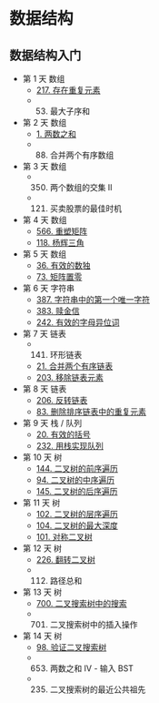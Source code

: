# 数据结构

## 数据结构入门

- 第 1 天 数组
	- [217. 存在重复元素](questions/normal-0217-contains-duplicate.md)
	- 53. 最大子序和
- 第 2 天 数组
	- [1. 两数之和](questions/normal-0001-two-sum.md)
	- 88. 合并两个有序数组
- 第 3 天 数组
	- 350. 两个数组的交集 II
	- 121. 买卖股票的最佳时机
- 第 4 天 数组
	- [566. 重塑矩阵](questions/normal-0566-reshape-the-matrix.md)
	- [118. 杨辉三角](questions/normal-0118-pascals-triangle.md)
- 第 5 天 数组
	- [36. 有效的数独](questions/normal-0036-valid-sudoku.md)
	- [73. 矩阵置零](questions/normal-0073-set-matrix-zeroes.md)
- 第 6 天 字符串
	- [387. 字符串中的第一个唯一字符](questions/normal-0387-first-unique-character-in-a-string.md)
	- [383. 赎金信](questions/normal-0383-ransom-note.md)
	- [242. 有效的字母异位词](questions/normal-0242-valid-anagram.md)
- 第 7 天 链表
	- 141. 环形链表
	- [21. 合并两个有序链表](questions/normal-0021-merge-two-sorted-lists.md)
	- [203. 移除链表元素](questions/normal-0203-remove-linked-list-elements.md)
- 第 8 天 链表
	- [206. 反转链表](questions/normal-0206-reverse-linked-list.md)
	- [83. 删除排序链表中的重复元素](questions/normal-0083-remove-duplicates-from-sorted-list.md)
- 第 9 天 栈 / 队列
	- [20. 有效的括号](questions/normal-0020-valid-parentheses.md)
	- [232. 用栈实现队列](questions/normal-0232-implement-queue-using-stacks.md)
- 第 10 天 树
	- [144. 二叉树的前序遍历](questions/normal-0144-binary-tree-preorder-traversal.md)
	- [94. 二叉树的中序遍历](questions/normal-0094-binary-tree-inorder-traversal.md)
	- [145. 二叉树的后序遍历](questions/normal-0145-binary-tree-postorder-traversal.md)
- 第 11 天 树
	- [102. 二叉树的层序遍历](questions/normal-0102-binary-tree-level-order-traversal.md)
	- [104. 二叉树的最大深度](questions/normal-0104-maximum-depth-of-binary-tree.md)
	- [101. 对称二叉树](questions/normal-0101-symmetric-tree.md)
- 第 12 天 树
	- [226. 翻转二叉树](questions/normal-0226-invert-binary-tree.md)
	- 112. 路径总和
- 第 13 天 树
	- [700. 二叉搜索树中的搜索](questions/normal-0700-search-in-a-binary-search-tree.md)
	- 701. 二叉搜索树中的插入操作
- 第 14 天 树
	- [98. 验证二叉搜索树](questions/normal-0098-validate-binary-search-tree.md)
	- 653. 两数之和 IV - 输入 BST
	- 235. 二叉搜索树的最近公共祖先
